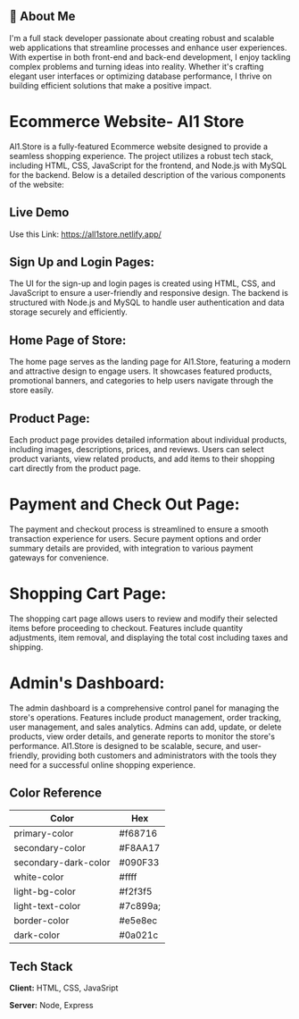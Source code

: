 
## 🚀 About Me
I'm a full stack developer passionate about creating robust and scalable web applications that streamline processes and enhance user experiences. With expertise in both front-end and back-end development, I enjoy tackling complex problems and turning ideas into reality. Whether it's crafting elegant user interfaces or optimizing database performance, I thrive on building efficient solutions that make a positive impact.


# Ecommerce Website- Al1 Store
Al1.Store is a fully-featured Ecommerce website designed to provide a seamless shopping experience. The project utilizes a robust tech stack, including HTML, CSS, JavaScript for the frontend, and Node.js with MySQL for the backend. Below is a detailed description of the various components of the website:

## Live Demo
Use this Link: https://all1store.netlify.app/
##

## Sign Up and Login Pages:

The UI for the sign-up and login pages is created using HTML, CSS, and JavaScript to ensure a user-friendly and responsive design.
The backend is structured with Node.js and MySQL to handle user authentication and data storage securely and efficiently.

## Home Page of Store:

The home page serves as the landing page for Al1.Store, featuring a modern and attractive design to engage users.
It showcases featured products, promotional banners, and categories to help users navigate through the store easily.

## Product Page:

Each product page provides detailed information about individual products, including images, descriptions, prices, and reviews.
Users can select product variants, view related products, and add items to their shopping cart directly from the product page.

# Payment and Check Out Page:

The payment and checkout process is streamlined to ensure a smooth transaction experience for users.
Secure payment options and order summary details are provided, with integration to various payment gateways for convenience.

# Shopping Cart Page:

The shopping cart page allows users to review and modify their selected items before proceeding to checkout.
Features include quantity adjustments, item removal, and displaying the total cost including taxes and shipping.

# Admin's Dashboard:

The admin dashboard is a comprehensive control panel for managing the store's operations.
Features include product management, order tracking, user management, and sales analytics.
Admins can add, update, or delete products, view order details, and generate reports to monitor the store's performance.
Al1.Store is designed to be scalable, secure, and user-friendly, providing both customers and administrators with the tools they need for a successful online shopping experience.






## Color Reference

| Color             | Hex                                                                |
| ----------------- | ------------------------------------------------------------------ |
| primary-color | #f68716 |
| secondary-color | #F8AA17 |
| secondary-dark-color | #090F33 |
| white-color | #ffff |
| light-bg-color | #f2f3f5
| light-text-color | #7c899a;
| border-color | #e5e8ec
| dark-color | #0a021c



## Tech Stack

**Client:** HTML, CSS, JavaSript

**Server:** Node, Express

